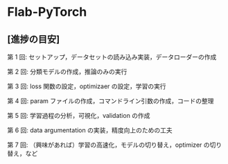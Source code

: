 # Flab-PyTorch

## [進捗の目安]

第 1 回: セットアップ，データセットの読み込み実装，データローダーの作成

第 2 回: 分類モデルの作成，推論のみの実行

第 3 回: loss 関数の設定，optimizaer の設定，学習の実行

第 4 回: param ファイルの作成，コマンドライン引数の作成，コードの整理

第 5 回: 学習過程の分析，可視化，validation の作成

第 6 回: data argumentation の実装，精度向上のための工夫

第 7 回: （興味があれば）学習の高速化，モデルの切り替え，optimizer の切り替え，など
